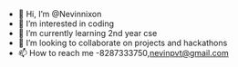 - 👋 Hi, I’m @Nevinnixon
- 👀 I’m interested in coding
- 🌱 I’m currently learning 2nd year cse
- 💞️ I’m looking to collaborate on projects and hackathons
- 📫 How to reach me -8287333750,nevinpvt@gmail.com

<!---
Nevinnixon/Nevinnixon is a ✨ special ✨ repository because its `README.md` (this file) appears on your GitHub profile.
You can click the Preview link to take a look at your changes.
--->
